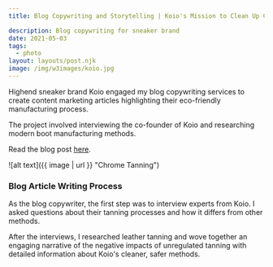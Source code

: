 ```yaml
---
title: Blog Copywriting and Storytelling | Koio's Mission to Clean Up Chrome-Tanned Leather

description: Blog copywriting for sneaker brand
date: 2021-05-03
tags:
  - photo
layout: layouts/post.njk
image: /img/w3images/koio.jpg
---
```

Highend sneaker brand Koio engaged my blog copywriting services to create content marketing articles highlighting their eco-friendly manufacturing process.

The project involved interviewing the co-founder of Koio and researching modern boot manufacturing methods.

Read the blog post [here](https://stridewise.com/lwg-gold-rated-leather/).


![alt text]({{ image | url }} "Chrome Tanning")

### Blog Article Writing Process

As the blog copywriter, the first step was to interview experts from Koio. I asked questions about their tanning processes and how it differs from other methods.

After the interviews, I researched leather tanning and wove together an engaging narrative of the negative impacts of unregulated tanning with detailed information about Koio's cleaner, safer methods.